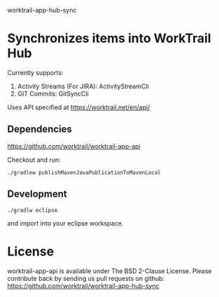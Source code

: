 worktrail-app-hub-sync

# Synchronizes items into WorkTrail Hub

Currently supports:

1. Activity Streams (For JIRA): ActivityStreamCli
2. GIT Commits: GitSyncCli

Uses API specified at https://worktrail.net/en/api/

## Dependencies

https://github.com/worktrail/worktrail-app-api

Checkout and run:

    ./gradlew publishMavenJavaPublicationToMavenLocal

## Development

    ./gradlw eclipse

and import into your eclipse workspace.

# License

worktrail-app-api is available under The BSD 2-Clause License. Please
contribute back by sending us pull requests on github:
https://github.com/worktrail/worktrail-app-hub-sync
